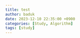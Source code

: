```yaml
---
title: test
author: baduk
date: 2023-12-10 22:35:00 +0900
categories: [Study, Algorithm]
tags: [study]
---
```

